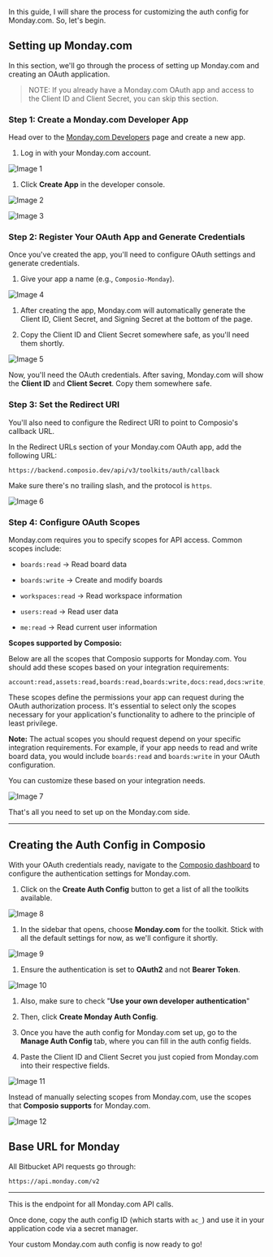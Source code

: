 In this guide, I will share the process for customizing the auth config for Monday.com. So, let's begin.

## Setting up Monday.com

In this section, we'll go through the process of setting up Monday.com and creating an OAuth application.

> NOTE: If you already have a Monday.com OAuth app and access to the Client ID and Client Secret, you can skip this section.

### Step 1: Create a Monday.com Developer App

Head over to the [Monday.com Developers](https://monday.com/developers/apps) page and create a new app.

1. Log in with your Monday.com account.

![Image 1](https://raw.githubusercontent.com/sunilcomposio/notion-to-github/main/images/notion/image_1.png)

1. Click **Create App** in the developer console.

![Image 2](https://raw.githubusercontent.com/sunilcomposio/notion-to-github/main/images/notion/image_2.png)

![Image 3](https://raw.githubusercontent.com/sunilcomposio/notion-to-github/main/images/notion/image_3.png)

### Step 2: Register Your OAuth App and Generate Credentials

Once you've created the app, you'll need to configure OAuth settings and generate credentials.

1. Give your app a name (e.g., `Composio-Monday`).

![Image 4](https://raw.githubusercontent.com/sunilcomposio/notion-to-github/main/images/notion/image_4.png)

1. After creating the app, Monday.com will automatically generate the Client ID, Client Secret, and Signing Secret at the bottom of the page.

1. Copy the Client ID and Client Secret somewhere safe, as you'll need them shortly.

![Image 5](https://raw.githubusercontent.com/sunilcomposio/notion-to-github/main/images/notion/image_5.png)

Now, you'll need the OAuth credentials. After saving, Monday.com will show the **Client ID** and **Client Secret**. Copy them somewhere safe.

### Step 3: Set the Redirect URI

You'll also need to configure the Redirect URI to point to Composio's callback URL.

In the Redirect URLs section of your Monday.com OAuth app, add the following URL:

```plain text
https://backend.composio.dev/api/v3/toolkits/auth/callback
```

Make sure there's no trailing slash, and the protocol is `https`.

![Image 6](https://raw.githubusercontent.com/sunilcomposio/notion-to-github/main/images/notion/image_6.png)

### Step 4: Configure OAuth Scopes

Monday.com requires you to specify scopes for API access. Common scopes include:

- `boards:read` → Read board data

- `boards:write` → Create and modify boards

- `workspaces:read` → Read workspace information

- `users:read` → Read user data

- `me:read` → Read current user information

**Scopes supported by Composio:**

Below are all the scopes that Composio supports for Monday.com. You should add these scopes based on your integration requirements:

```plain text
account:read,assets:read,boards:read,boards:write,docs:read,docs:write,me:read,notifications:write,tags:read,teams:read,teams:write,updates:read,updates:write,users:read,users:write,webhooks:read,webhooks:write,workspaces:read,workspaces:write
```

These scopes define the permissions your app can request during the OAuth authorization process. It's essential to select only the scopes necessary for your application's functionality to adhere to the principle of least privilege.

**Note:** The actual scopes you should request depend on your specific integration requirements. For example, if your app needs to read and write board data, you would include `boards:read` and `boards:write` in your OAuth configuration.

You can customize these based on your integration needs.

![Image 7](https://raw.githubusercontent.com/sunilcomposio/notion-to-github/main/images/notion/image_7.png)

That's all you need to set up on the Monday.com side.

---

## Creating the Auth Config in Composio

With your OAuth credentials ready, navigate to the [Composio dashboard](https://platform.composio.dev/) to configure the authentication settings for Monday.com.

1. Click on the **Create Auth Config** button to get a list of all the toolkits available.

![Image 8](https://raw.githubusercontent.com/sunilcomposio/notion-to-github/main/images/notion/image_8.png)

1. In the sidebar that opens, choose **Monday.com** for the toolkit. Stick with all the default settings for now, as we'll configure it shortly.

![Image 9](https://raw.githubusercontent.com/sunilcomposio/notion-to-github/main/images/notion/image_9.png)

1. Ensure the authentication is set to **OAuth2** and not **Bearer Token**.

![Image 10](https://raw.githubusercontent.com/sunilcomposio/notion-to-github/main/images/notion/image_10.png)

1. Also, make sure to check "**Use your own developer authentication**"

1. Then, click **Create Monday Auth Config**.

1. Once you have the auth config for Monday.com set up, go to the **Manage Auth Config** tab, where you can fill in the auth config fields.

1. Paste the Client ID and Client Secret you just copied from Monday.com into their respective fields.

![Image 11](https://raw.githubusercontent.com/sunilcomposio/notion-to-github/main/images/notion/image_11.png)

Instead of manually selecting scopes from Monday.com, use the scopes that **Composio supports** for Monday.com.

![Image 12](https://raw.githubusercontent.com/sunilcomposio/notion-to-github/main/images/notion/image_12.png)

## Base URL for Monday

All Bitbucket API requests go through:

```plain text
https://api.monday.com/v2
```

---

This is the endpoint for all Monday.com API calls.

Once done, copy the auth config ID (which starts with `ac_`) and use it in your application code via a secret manager.

Your custom Monday.com auth config is now ready to go!


